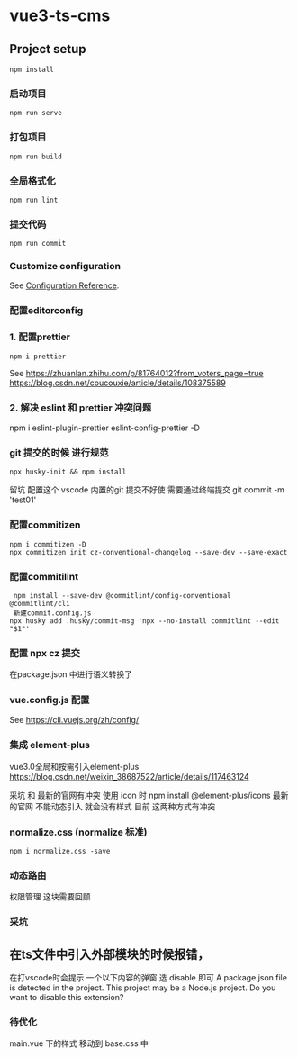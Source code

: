 # vue3-ts-cms

## Project setup

```
npm install
```

### 启动项目

```
npm run serve
```

### 打包项目

```
npm run build
```

### 全局格式化

```
npm run lint
```
### 提交代码

```
npm run commit
```

### Customize configuration

See [Configuration Reference](https://cli.vuejs.org/config/).

### 配置editorconfig


### 1. 配置prettier

```
npm i prettier 
```
See https://zhuanlan.zhihu.com/p/81764012?from_voters_page=true
https://blog.csdn.net/coucouxie/article/details/108375589

### 2. 解决 eslint 和 prettier 冲突问题
npm i eslint-plugin-prettier eslint-config-prettier -D


### git 提交的时候 进行规范
```
npx husky-init && npm install
```
留坑 配置这个 vscode 内置的git 提交不好使
需要通过终端提交
git commit -m 'test01'

### 配置commitizen
```
npm i commitizen -D
npx commitizen init cz-conventional-changelog --save-dev --save-exact
```

### 配置commitilint
```
 npm install --save-dev @commitlint/config-conventional @commitlint/cli
 新建commit.config.js
npx husky add .husky/commit-msg 'npx --no-install commitlint --edit "$1"'
```

### 配置 npx cz 提交
在package.json 中进行语义转换了


### vue.config.js 配置
See https://cli.vuejs.org/zh/config/

### 集成 element-plus
vue3.0全局和按需引入element-plus
https://blog.csdn.net/weixin_38687522/article/details/117463124

采坑 和 最新的官网有冲突
使用 icon 时 npm install @element-plus/icons
最新的官网 不能动态引入 就会没有样式
目前 这两种方式有冲突

### normalize.css (normalize 标准)
```
npm i normalize.css -save
```

### 动态路由
权限管理 这块需要回顾

### 采坑
## 在ts文件中引入外部模块的时候报错，
在打vscode时会提示 一个以下内容的弹窗 选 disable 即可
A package.json file is detected in the project. This project may be a Node.js project. Do you want to disable this extension?



### 待优化
main.vue 下的样式 移动到 base.css 中
